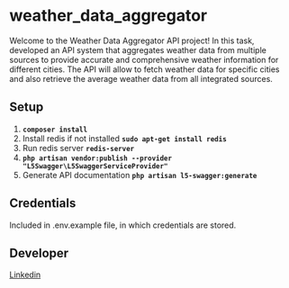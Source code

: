 # weather_data_aggregator
Welcome to the Weather Data Aggregator API project! In this task, developed an API system that aggregates weather data from multiple sources to provide accurate and comprehensive weather information for different cities. The API will allow to fetch weather data for specific cities and also retrieve the average weather data from all integrated sources.

## Setup
1. **`composer install`**
2. Install redis if not installed **`sudo apt-get install redis`**
3. Run redis server **`redis-server`**
4. **`php artisan vendor:publish --provider "L5Swagger\L5SwaggerServiceProvider"`**
5. Generate API documentation **`php artisan l5-swagger:generate`**

## Credentials
Included in .env.example file, in which credentials are stored.

## Developer
[Linkedin](https://www.linkedin.com/in/armandanielian/)

